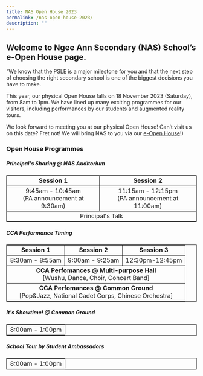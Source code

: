 ```yaml
---
title: NAS Open House 2023
permalink: /nas-open-house-2023/
description: ""
---
```

## Welcome to Ngee Ann Secondary (NAS) School’s e-Open House page. 

“We know that the PSLE is a major milestone for you and that the next step of choosing the right secondary school is one of the biggest decisions you have to make. 

This year, our physical Open House falls on 18 November 2023 (Saturday), from 8am to 1pm. We have lined up many exciting programmes for our visitors, including performances by our students and augmented reality tours.

We look forward to meeting you at our physical Open House!
Can’t visit us on this date? Fret not! We will bring NAS to you via our [e-Open House](/ngee-ann-experience/e-openhouse/)!)

### Open House Programmes

##### Principal's Sharing @ NAS Auditorium
<style>
	.bordered, .bordered tr td{
	text-align:center;
	border: 1px solid;
	}
</style>
<table class="bordered">
<tbody><tr>
	<td><b>Session 1</b></td>
<td><b>Session 2</b></td>
</tr>
<tr>
<td>9:45am - 10:45am<br>
(PA announcement at 9:30am)</td>
<td>11:15am - 12:15pm<br>
(PA announcement at 11:00am)</td>
</tr>
<tr>
<td colspan="2">Principal's Talk</td>

</tr>
</tbody></table>

##### CCA Performance Timing

<table class="bordered">
<tbody><tr>
<td><b>Session 1</b></td>
<td><b>Session 2</b></td>
<td><b>Session 3</b></td>
</tr>
<tr>
<td>8:30am - 8:55am</td>
<td>9:00am - 9:25am</td>
<td>12:30pm-12:45pm</td>
</tr>
<tr>
	<td colspan="3"><b>CCA Perfomances @ Multi-purpose Hall</b><br>
[Wushu, Dance, Choir, Concert Band]</td>


</tr>
<tr>
	<td colspan="3"><b>CCA Perfomances @ Common Ground</b><br>
[Pop&amp;Jazz, National Cadet Corps, Chinese Orchestra]</td>


</tr>
</tbody></table>


##### It's Showtime! @ Common Ground

<table class="bordered">
<tbody><tr>
<td>8:00am - 1:00pm</td>
</tr>
</tbody></table>


##### School Tour by Student Ambassadors

<table class="bordered">
<tbody><tr>
<td>8:00am - 1:00pm</td>
</tr>
</tbody></table>